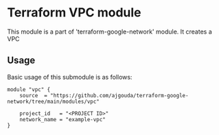# Terraform VPC module

This module is a part of 'terraform-google-network' module. It creates a VPC 

## Usage

Basic usage of this submodule is as follows:

```hcl
module "vpc" {
    source  = "https://github.com/ajgouda/terraform-google-network/tree/main/modules/vpc"
    
    project_id   = "<PROJECT ID>"
    network_name = "example-vpc"
}
```
